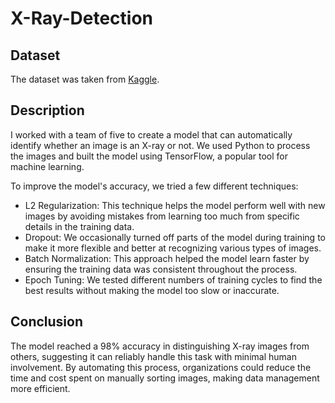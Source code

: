 # X-Ray-Detection

## Dataset
The dataset was taken from [Kaggle](https://www.kaggle.com/datasets/bmadushanirodrigo/x-ray-and-non-x-ray-image-classification-data). 

## Description
I worked with a team of five to create a model that can automatically identify whether an image is an X-ray or not. We used Python to process the images and built the model using TensorFlow, a popular tool for machine learning.

To improve the model's accuracy, we tried a few different techniques:
- L2 Regularization: This technique helps the model perform well with new images by avoiding mistakes from learning too much from specific details in the training data.
- Dropout: We occasionally turned off parts of the model during training to make it more flexible and better at recognizing various types of images.
- Batch Normalization: This approach helped the model learn faster by ensuring the training data was consistent throughout the process.
- Epoch Tuning: We tested different numbers of training cycles to find the best results without making the model too slow or inaccurate.

## Conclusion
The model reached a 98% accuracy in distinguishing X-ray images from others, suggesting it can reliably handle this task with minimal human involvement. By automating this process, organizations could reduce the time and cost spent on manually sorting images, making data management more efficient.
